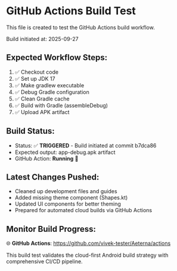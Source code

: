 # GitHub Actions Build Test

This file is created to test the GitHub Actions build workflow.

Build initiated at: 2025-09-27

## Expected Workflow Steps:
1. ✅ Checkout code
2. ✅ Set up JDK 17
3. ✅ Make gradlew executable  
4. ✅ Debug Gradle configuration
5. ✅ Clean Gradle cache
6. ✅ Build with Gradle (assembleDebug)
7. ✅ Upload APK artifact

## Build Status:
- Status: ✅ **TRIGGERED** - Build initiated at commit b7dca86
- Expected output: app-debug.apk artifact
- GitHub Action: **Running** 🚀

## Latest Changes Pushed:
- Cleaned up development files and guides
- Added missing theme component (Shapes.kt)
- Updated UI components for better theming
- Prepared for automated cloud builds via GitHub Actions

## Monitor Build Progress:
🌐 **GitHub Actions**: https://github.com/vivek-tester/Aeterna/actions

This build test validates the cloud-first Android build strategy with comprehensive CI/CD pipeline.